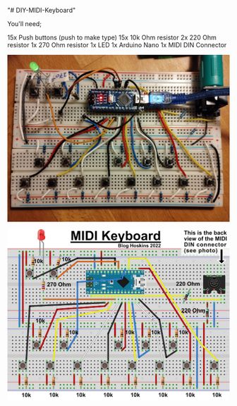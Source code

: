 "# DIY-MIDI-Keyboard" 

You'll need;

15x   Push buttons (push to make type)
15x   10k Ohm resistor
2x     220 Ohm resistor
1x     270 Ohm resistor
1x     LED
1x     Arduino Nano
1x     MIDI DIN Connector

![MIDI Keyboard image](DIY_midi_Keyboard.jpg)

![fritzinf keyboard image](Arduino_MIDI_Keyboard_bb.png)